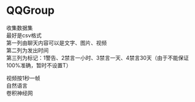 # QQGroup

收集数据集   
最好是csv格式   
第一列由聊天内容可以是文字、图片、视频   
第二列为发出时间   
第三列为标记：1警告、2禁言一小时、3禁言一天、4禁言30天（由于不能保证100%准确，暂时不设置T）   

视频按1秒一帧   
自然语言   
卷积神经网   
